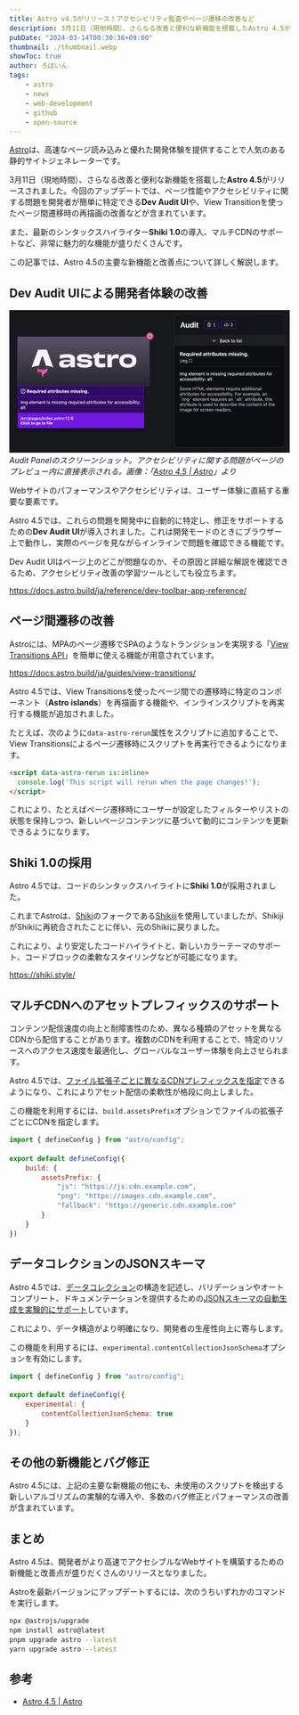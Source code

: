```yaml
---
title: Astro v4.5がリリース！アクセシビリティ監査やページ遷移の改善など
description: 3月11日（現地時間）、さらなる改善と便利な新機能を搭載したAstro 4.5がリリースされました。今回のアップデートでは、ページ性能やアクセシビリティに関する問題を開発者が簡単に特定できるDev Audit UIや、View Transitionを使ったページ間遷移時の再描画の改善などが含まれています。
pubDate: "2024-03-14T00:30:36+09:00"
thumbnail: ./thumbnail.webp
showToc: true
author: ろぼいん
tags:
    - astro
    - news
    - web-development
    - github
    - open-source
---
```


[Astro](https://astro.build/)は、高速なページ読み込みと優れた開発体験を提供することで人気のある静的サイトジェネレーターです。

3月11日（現地時間）、さらなる改善と便利な新機能を搭載した**Astro 4.5**がリリースされました。今回のアップデートでは、ページ性能やアクセシビリティに関する問題を開発者が簡単に特定できる**Dev Audit UI**や、View Transitionを使ったページ間遷移時の再描画の改善などが含まれています。

また、最新のシンタックスハイライター**Shiki 1.0**の導入、マルチCDNのサポートなど、非常に魅力的な機能が盛りだくさんです。

この記事では、Astro 4.5の主要な新機能と改善点について詳しく解説します。

<!-- toc -->

## Dev Audit UIによる開発者体験の改善

![Audit Panelのスクリーンショット](audit-panel.webp)
*Audit Panelのスクリーンショット。アクセシビリティに関する問題がページのプレビュー内に直接表示される。画像：「[Astro 4.5 | Astro](https://astro.build/blog/astro-450/)」より*

Webサイトのパフォーマンスやアクセシビリティは、ユーザー体験に直結する重要な要素です。

Astro 4.5では、これらの問題を開発中に自動的に特定し、修正をサポートするための**Dev Audit UI**が導入されました。これは開発モードのときにブラウザー上で動作し、実際のページを見ながらインラインで問題を確認できる機能です。

Dev Audit UIはページ上のどこが問題なのか、その原因と詳細な解説を確認できるため、アクセシビリティ改善の学習ツールとしても役立ちます。

https://docs.astro.build/ja/reference/dev-toolbar-app-reference/

## ページ間遷移の改善

Astroには、MPAのページ遷移でSPAのようなトランジションを実現する「[View Transitions API](https://developer.mozilla.org/ja/docs/Web/API/View_Transitions_API)」を簡単に使える機能が用意されています。

https://docs.astro.build/ja/guides/view-transitions/

Astro 4.5では、View Transitionsを使ったページ間での遷移時に特定のコンポーネント（**Astro islands**）を再描画する機能や、インラインスクリプトを再実行する機能が追加されました。

たとえば、次のように``data-astro-rerun``属性をスクリプトに追加することで、View Transitionsによるページ遷移時にスクリプトを再実行できるようになります。

```html ins="data-astro-rerun"
<script data-astro-rerun is:inline>
  console.log('This script will rerun when the page changes!');
</script>
```

これにより、たとえばページ遷移時にユーザーが設定したフィルターやリストの状態を保持しつつ、新しいページコンテンツに基づいて動的にコンテンツを更新できるようになります。

## Shiki 1.0の採用

Astro 4.5では、コードのシンタックスハイライトに**Shiki 1.0**が採用されました。

これまでAstroは、[Shiki](https://github.com/shikijs/shiki/)のフォークである[Shikiji](https://github.com/antfu/shikiji)を使用していましたが、ShikijiがShikiに再統合されたことに伴い、元のShikiに戻りました。

これにより、より安定したコードハイライトと、新しいカラーテーマのサポート、コードブロックの柔軟なスタイリングなどが可能になります。

https://shiki.style/

## マルチCDNへのアセットプレフィックスのサポート

コンテンツ配信速度の向上と耐障害性のため、異なる種類のアセットを異なるCDNから配信することがあります。複数のCDNを利用することで、特定のリソースへのアクセス速度を最適化し、グローバルなユーザー体験を向上させられます。

Astro 4.5では、[ファイル拡張子ごとに異なるCDNプレフィックスを指定](https://docs.astro.build/en/reference/configuration-reference/#buildassetsprefix)できるようになり、これによりアセット配信の柔軟性が格段に向上しました。

この機能を利用するには、``build.assetsPrefix``オプションでファイルの拡張子ごとにCDNを指定します。

```javascript title="astro.config.mjs" ins={5-9}
import { defineConfig } from "astro/config";

export default defineConfig({
    build: {
        assetsPrefix: {
            "js": "https://js.cdn.example.com",
            "png": "https://images.cdn.example.com",
            "fallback": "https://generic.cdn.example.com"
        }
    }
})
```

## データコレクションのJSONスキーマ

Astro 4.5では、[データコレクション](https://docs.astro.build/ja/guides/content-collections/)の構造を記述し、バリデーションやオートコンプリート、ドキュメンテーションを提供するための[JSONスキーマの自動生成を実験的にサポート](https://docs.astro.build/en/reference/configuration-reference/#experimentalcontentcollectionjsonschema)しています。

これにより、データ構造がより明確になり、開発者の生産性向上に寄与します。

この機能を利用するには、``experimental.contentCollectionJsonSchema``オプションを有効にします。

```javascript title="astro.config.mjs" ins={5}
import { defineConfig } from "astro/config";

export default defineConfig({
    experimental: {
        contentCollectionJsonSchema: true
    }
});
```

## その他の新機能とバグ修正

Astro 4.5には、上記の主要な新機能の他にも、未使用のスクリプトを検出する新しいアルゴリズムの実験的な導入や、多数のバグ修正とパフォーマンスの改善が含まれています。

## まとめ

Astro 4.5は、開発者がより高速でアクセシブルなWebサイトを構築するための新機能と改善点が盛りだくさんのリリースとなりました。

Astroを最新バージョンにアップデートするには、次のうちいずれかのコマンドを実行します。

```bash
npx @astrojs/upgrade
npm install astro@latest
pnpm upgrade astro --latest
yarn upgrade astro --latest
```

## 参考

- [Astro 4.5 | Astro](https://astro.build/blog/astro-450/)